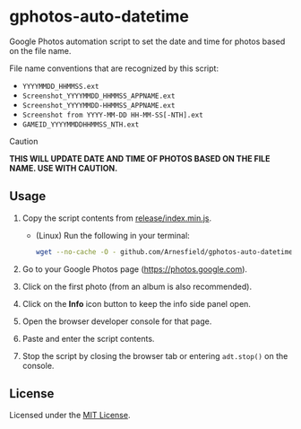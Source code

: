 # gphotos-auto-datetime

Google Photos automation script to set the date and time for photos based on the file name.

File name conventions that are recognized by this script:

- `YYYYMMDD_HHMMSS.ext`
- `Screenshot_YYYYMMDD_HHMMSS_APPNAME.ext`
- `Screenshot_YYYYMMDD-HHMMSS_APPNAME.ext`
- `Screenshot from YYYY-MM-DD HH-MM-SS[-NTH].ext`
- `GAMEID_YYYYMMDDHHMMSS_NTH.ext`

> [!CAUTION]
>
> **THIS WILL UPDATE DATE AND TIME OF PHOTOS BASED ON THE FILE NAME. USE WITH CAUTION.**

## Usage

1. Copy the script contents from [release/index.min.js](https://github.com/Arnesfield/gphotos-auto-datetime/raw/release/index.min.js).

   - (Linux) Run the following in your terminal:

     ```sh
     wget --no-cache -O - github.com/Arnesfield/gphotos-auto-datetime/raw/release/index.min.js | xclip -selection clipboard
     ```

2. Go to your Google Photos page (<https://photos.google.com>).

3. Click on the first photo (from an album is also recommended).

4. Click on the **Info** icon button to keep the info side panel open.

5. Open the browser developer console for that page.

6. Paste and enter the script contents.

7. Stop the script by closing the browser tab or entering `adt.stop()` on the console.

## License

Licensed under the [MIT License](LICENSE).
